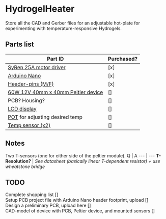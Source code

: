 # HydrogelHeater
Store all the CAD and Gerber files for an adjustable hot-plate for experimenting with temperature-responsive Hydrogels.

## Parts list 

 **Part ID** | **Purchased?** 
 --- | --- 
 [SyRen 25A motor driver](https://www.dimensionengineering.com/products/syren25) | [x] 
 [Arduino Nano](https://www.amazon.co.uk/ELEGOO-Arduino-board-ATmega328P-compatible/dp/B072BMYZ18/ref=sr_1_3?dchild=1&keywords=arduino+nano&qid=1590747636&sr=8-3) | [x]
 [Header-pins (M/F)](https://www.amazon.co.uk/Aussel-Pieces-Breakaway-Connector-Arduino-PIN-2-20PCS/dp/B01M69EA9O/ref=sr_1_1?crid=1W9OODQ4FMUPW&dchild=1&keywords=header+pins&qid=1590747683&sprefix=header+%2Caps%2C150&sr=8-1) | [x]
 [60W 12V 40mm x 40mm Peltier device](https://www.banggood.com/TEC1-12706-40x40mm-Thermoelectric-Cooler-Peltier-Plate-Module-12V-60W-p-74295.html?rmmds=search&cur_warehouse=UK) | []
 PCB? Housing? | []
 [LCD display](https://www.banggood.com/5Pcs-0_91-Inch-128x32-IIC-I2C-Blue-OLED-LCD-Display-DIY-Oled-Module-SSD1306-Driver-IC-DC-3_3V-5V-p-1191376.html?rmmds=myorder&cur_warehouse=UK) | []
 [POT](https://uk.banggood.com/3590S-2-103L-10K-Ohm-BOURNS-Rotary-Wirewound-Precision-Potentiometer-Pot-10-Turn-p-1026632.html?rmmds=search&cur_warehouse=CN) for adjusting desired temp | []
 [Temp sensor (x2)](https://uk.rs-online.com/web/p/platinum-resistance-temperature-sensors/3629913/) | []

 
 ## Notes
 
Two T-sensors (one for either side of the peltier module).
Q | A
--- | ---
**T-Resolution?** | *See datasheet (basically linear T-dependent resistor) + use wheatstone bridge*

## TODO
Complete shopping list []\
Setup PCB project file with Arduino Nano header footprint, upload []\
Design a preliminary PCB, upload here []\
CAD-model of device with PCB, Peltier device, and mounted sensors []

